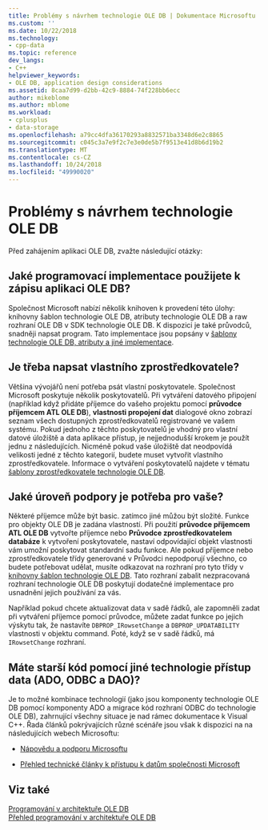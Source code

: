 ```yaml
---
title: Problémy s návrhem technologie OLE DB | Dokumentace Microsoftu
ms.custom: ''
ms.date: 10/22/2018
ms.technology:
- cpp-data
ms.topic: reference
dev_langs:
- C++
helpviewer_keywords:
- OLE DB, application design considerations
ms.assetid: 8caa7d99-d2bb-42c9-8884-74f228bb6ecc
author: mikeblome
ms.author: mblome
ms.workload:
- cplusplus
- data-storage
ms.openlocfilehash: a79cc4dfa36170293a8832571ba3348d6e2c8865
ms.sourcegitcommit: c045c3a7e9f2c7e3e0de5b7f9513e41d8b6d19b2
ms.translationtype: MT
ms.contentlocale: cs-CZ
ms.lasthandoff: 10/24/2018
ms.locfileid: "49990020"
---
```

# <a name="ole-db-architectural-design-issues"></a>Problémy s návrhem technologie OLE DB

Před zahájením aplikaci OLE DB, zvažte následující otázky:  
  
## <a name="what-programming-implementation-will-you-use-to-write-your-ole-db-application"></a>Jaké programovací implementace použijete k zápisu aplikaci OLE DB?

Společnost Microsoft nabízí několik knihoven k provedení této úlohy: knihovny šablon technologie OLE DB, atributy technologie OLE DB a raw rozhraní OLE DB v SDK technologie OLE DB. K dispozici je také průvodců, snadněji napsat program. Tato implementace jsou popsány v [šablony technologie OLE DB, atributy a jiné implementace](../../data/oledb/ole-db-templates-attributes-and-other-implementations.md).

## <a name="do-you-need-to-write-your-own-provider"></a>Je třeba napsat vlastního zprostředkovatele?

Většina vývojářů není potřeba psát vlastní poskytovatele. Společnost Microsoft poskytuje několik poskytovatelů. Při vytváření datového připojení (například když přidáte příjemce do vašeho projektu pomocí **průvodce příjemcem ATL OLE DB**), **vlastnosti propojení dat** dialogové okno zobrazí seznam všech dostupných zprostředkovatelů registrované ve vašem systému. Pokud jednoho z těchto poskytovatelů je vhodný pro vlastní datové úložiště a data aplikace přístup, je nejjednodušší krokem je použít jednu z následujících. Nicméně pokud vaše úložiště dat neodpovídá velikosti jedné z těchto kategorií, budete muset vytvořit vlastního zprostředkovatele. Informace o vytváření poskytovatelů najdete v tématu [šablony zprostředkovatele technologie OLE DB](../../data/oledb/ole-db-provider-templates-cpp.md).

## <a name="what-level-of-support-do-you-need-for-your-consumer"></a>Jaké úroveň podpory je potřeba pro vaše?

Některé příjemce může být basic. zatímco jiné můžou být složité. Funkce pro objekty OLE DB je zadána vlastností. Při použití **průvodce příjemcem ATL OLE DB** vytvořte příjemce nebo **Průvodce zprostředkovatelem databáze** k vytvoření poskytovatele, nastaví odpovídající objekt vlastnosti vám umožní poskytovat standardní sadu funkce. Ale pokud příjemce nebo zprostředkovatele třídy generované v Průvodci nepodporují všechno, co budete potřebovat udělat, musíte odkazovat na rozhraní pro tyto třídy v [knihovny šablon technologie OLE DB](../../data/oledb/ole-db-templates.md). Tato rozhraní zabalit nezpracovaná rozhraní technologie OLE DB poskytují dodatečné implementace pro usnadnění jejich používání za vás.

Například pokud chcete aktualizovat data v sadě řádků, ale zapomněli zadat při vytváření příjemce pomocí průvodce, můžete zadat funkce po jejich výskytu tak, že nastavíte `DBPROP_IRowsetChange` a `DBPROP_UPDATABILITY` vlastnosti v objektu command. Poté, když se v sadě řádků, má `IRowsetChange` rozhraní.

## <a name="do-you-have-older-code-using-another-data-access-technology-ado-odbc-or-dao"></a>Máte starší kód pomocí jiné technologie přístup data (ADO, ODBC a DAO)?

Je to možné kombinace technologií (jako jsou komponenty technologie OLE DB pomocí komponenty ADO a migrace kód rozhraní ODBC do technologie OLE DB), zahrnující všechny situace je nad rámec dokumentace k Visual C++. Řada článků pokrývajících různé scénáře jsou však k dispozici na na následujících webech Microsoftu:

- [Nápovědu a podporu Microsoftu](https://support.microsoft.com/)

- [Přehled technické články k přístupu k datům společnosti Microsoft](https://msdn.microsoft.com/library/ms810811.aspx)

## <a name="see-also"></a>Viz také

[Programování v architektuře OLE DB](../../data/oledb/ole-db-programming.md)<br/>
[Přehled programování v architektuře OLE DB](../../data/oledb/ole-db-programming-overview.md)
